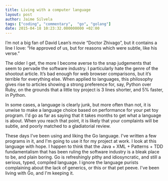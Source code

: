 ```yaml
---
title: Living with a computer language
layout: post
author: Jaime Silvela
tags: ["coding", "commentary",  "go", "golang"]
date: 2015-04-18 10:23:32.000000000 +02:00
---
```


I’m not a big fan of David Lean’s movie “Doctor Zhivago”, but it contains a line I love:
“He approved of us, but for reasons which were subtle, like his verse.”

The older I get, the more I become averse to the snap judgements that seem to pervade the software industry. I particularly hate the genre of the shootout article. It’s bad enough for web browser comparisons, but it’s terrible for everything else. When applied to languages, this philosophy gives rise to articles showing a strong preference for, say, Python over Ruby, on the grounds that a little toy project is 3 lines shorter, and 5% faster, in Python.

In some cases, a language is clearly junk, but more often than not, it is unwise to make a language choice based on performance for your pet toy program. I'd go as far as saying that it takes months to get what a language is about. When you reach that point, it is likely that your complaints will be subtle, and poorly matched to a gladiatorial review.

These days I've been using and liking the Go language. I've written a few programs in it, and I'm going to use it for my project at work. I look at this language with hope. I happen to think that the Java + XML + Patterns + TDD fundamentalism that has been ruling the software industry is a bleak place to be, and plain boring. Go is refreshingly pithy and idiosyncratic, and still a serious, typed, compiled language.
I ignore the language purists complaining about the lack of generics, or this or that pet peeve. I've been living with Go, and I'm keeping it.
